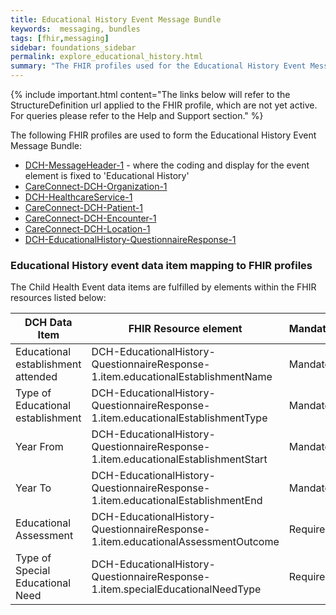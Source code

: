 ```yaml
---
title: Educational History Event Message Bundle
keywords:  messaging, bundles
tags: [fhir,messaging]
sidebar: foundations_sidebar
permalink: explore_educational_history.html
summary: "The FHIR profiles used for the Educational History Event Message Bundle"
---
```


{% include important.html content="The links below will refer to the StructureDefinition url applied to the FHIR profile, which are not yet active. For queries please refer to the Help and Support section." %} 

The following FHIR profiles are used to form the Educational History Event Message Bundle:

- [DCH-MessageHeader-1](https://fhir.nhs.uk/STU3/StructureDefinition/DCH-MessageHeader-1) - where the coding and display for the event element is fixed to 'Educational History'
- [CareConnect-DCH-Organization-1](https://fhir.nhs.uk/STU3/StructureDefinition/CareConnect-DCH-Organization-1)
- [DCH-HealthcareService-1](https://fhir.nhs.uk/STU3/StructureDefinition/DCH-HealthcareService-1)
- [CareConnect-DCH-Patient-1](https://fhir.nhs.uk/STU3/StructureDefinition/CareConnect-DCH-Patient-1)
- [CareConnect-DCH-Encounter-1](https://fhir.nhs.uk/STU3/StructureDefinition/CareConnect-DCH-Encounter-1)
- [CareConnect-DCH-Location-1](https://fhir.nhs.uk/STU3/StructureDefinition/CareConnect-DCH-Location-1)
- [DCH-EducationalHistory-QuestionnaireResponse-1](https://fhir.nhs.uk/STU3/StructureDefinition/DCH-EducationalHistory-QuestionnaireResponse-1)

### Educational History event data item mapping to FHIR profiles ###

The Child Health Event data items are fulfilled by elements within the FHIR resources listed below:

| DCH Data Item                      | FHIR Resource element                                                                 | Mandatory/Required/Optional |
|------------------------------------|---------------------------------------------------------------------------------------|-----------------------------|
| Educational establishment attended | DCH-EducationalHistory-QuestionnaireResponse-1.item.educationalEstablishmentName  | Mandatory                   |
| Type of Educational establishment  | DCH-EducationalHistory-QuestionnaireResponse-1.item.educationalEstablishmentType  | Mandatory                   |
| Year From                          | DCH-EducationalHistory-QuestionnaireResponse-1.item.educationalEstablishmentStart | Mandatory                   |
| Year To                            | DCH-EducationalHistory-QuestionnaireResponse-1.item.educationalEstablishmentEnd   | Mandatory                   |
| Educational Assessment             | DCH-EducationalHistory-QuestionnaireResponse-1.item.educationalAssessmentOutcome  | Required                    |
| Type of Special Educational Need   | DCH-EducationalHistory-QuestionnaireResponse-1.item.specialEducationalNeedType    | Required                    |
